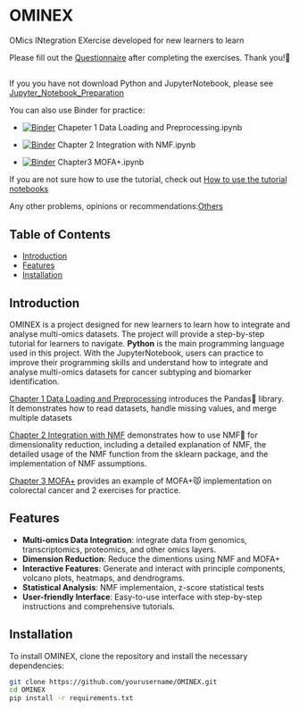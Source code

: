 # OMINEX 
OMics INtegration EXercise developed for new learners to learn

Please fill out the [Questionnaire](https://forms.gle/d7zyjiC8pYtwRt3r6) after completing the exercises. Thank you!💙
## 


If you you have not download Python and JupyterNotebook, please see [Jupyter_Notebook_Preparation](https://github.com/WanbingZeng/OMINEX/blob/main/Jupyter_Notebook_Preparation.pdf)
  
You can also use Binder for practice:

- [![Binder](https://mybinder.org/badge_logo.svg)](https://mybinder.org/v2/gh/WanbingZeng/OMINEX/HEAD?labpath=Chapeter+1+Data+Loading+and+Preprocessing.ipynb)   Chapeter 1 Data Loading and Preprocessing.ipynb

- [![Binder](https://mybinder.org/badge_logo.svg)](https://mybinder.org/v2/gh/WanbingZeng/OMINEX/HEAD?labpath=Chapter+2+Integration+with+NMF.ipynb)  Chapter 2 Integration with NMF.ipynb

- [![Binder](https://mybinder.org/badge_logo.svg)](https://mybinder.org/v2/gh/WanbingZeng/OMINEX/HEAD?labpath=Chapter3+MOFA%2B.ipynb)  Chapter3 MOFA+.ipynb

If you are not sure how to use the tutorial, check out [How to use the tutorial notebooks](https://github.com/WanbingZeng/OMINEX/blob/main/Prepare_for_JupyterNotebook/Pre_2%20How%20to%20open%20the%20tutorial%20notebook.pdf)

Any other problems, opinions or recommendations:[Others](https://forms.gle/uCfHM3xHkMbg7Vnv7)


## Table of Contents
- [Introduction](#introduction)
- [Features](#features)
- [Installation](#installation)

## Introduction

OMINEX is a project designed for new learners to learn how to integrate and analyse multi-omics datasets. The project will provide a step-by-step tutorial for learners to navigate. **Python** is the main programming language used in this project. With the JupyterNotebook, users can practice to improve their programming skills and understand how to integrate and analyse multi-omics datasets for cancer subtyping and biomarker identification.

[Chapter 1 Data Loading and Preprocessing](https://github.com/WanbingZeng/OMINEX/blob/main/Chapeter%201%20Data%20Loading%20and%20Preprocessing.ipynb) introduces the Pandas🐼 library. It demonstrates how to read datasets, handle missing values, and merge multiple datasets

[Chapter 2 Integration with NMF](https://github.com/WanbingZeng/OMINEX/blob/main/Chapter%202%20Integration%20with%20NMF.ipynb) demonstrates how to use NMF🦅 for dimensionality reduction, including a detailed explanation of NMF, the detailed usage of the NMF function from the sklearn package, and the implementation of NMF assumptions.

[Chapter 3 MOFA+](https://github.com/WanbingZeng/OMINEX/blob/main/Chapter3%20MOFA%2B.ipynb) provides an example of MOFA+😾 implementation on colorectal cancer and 2 exercises for practice.

## Features

- **Multi-omics Data Integration**: integrate data from genomics, transcriptomics, proteomics, and other omics layers.
- **Dimension Reduction**: Reduce the dimentions using NMF and MOFA+
- **Interactive Features**: Generate and interact with principle components, volcano plots, heatmaps, and dendrograms.
- **Statistical Analysis**: NMF implementaion, z-score statistical tests
- **User-friendly Interface**: Easy-to-use interface with step-by-step instructions and comprehensive tutorials.

## Installation

To install OMINEX, clone the repository and install the necessary dependencies:

```bash
git clone https://github.com/yourusername/OMINEX.git
cd OMINEX
pip install -r requirements.txt

